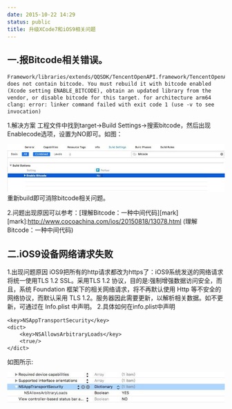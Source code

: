 ```yaml
---
date: 2015-10-22 14:29
status: public
title: 升级XCode7和iOS9相关问题
---
```


## 一.报Bitcode相关错误。
```
Framework/libraries/extends/QQSDK/TencentOpenAPI.framework/TencentOpenAPI(WeiyunAPI.o)' does not contain bitcode. You must rebuild it with bitcode enabled (Xcode setting ENABLE_BITCODE), obtain an updated library from the vendor, or disable bitcode for this target. for architecture arm64
clang: error: linker command failed with exit code 1 (use -v to see invocation)
```
1.解决方案
工程文件中找到target->Build Settings->搜索bitcode，然后出现Enablecode选项，设置为NO即可。如图：

![](/images/code.jpg)
重新build即可消除bitcode相关问题。

2.问题出现原因可以参考：[理解Bitcode：一种中间代码][mark]
[mark]:http://www.cocoachina.com/ios/20150818/13078.html (理解Bitcode：一种中间代码)
## 二.iOS9设备网络请求失败
1.出现问题原因
iOS9把所有的http请求都改为https了：iOS9系统发送的网络请求将统一使用TLS 1.2 SSL。采用TLS 1.2 协议，目的是:强制增强数据访问安全，而且，系统 Foundation 框架下的相关网络请求，将不再默认使用 Http 等不安全的网络协议，而默认采用 TLS 1.2。服务器因此需要更新，以解析相关数据。如不更新，可通过在 Info.plist 中声明。
2.具体如何在info.plist中声明
```
<key>NSAppTransportSecurity</key>
<dict>
    <key>NSAllowsArbitraryLoads</key>
    <true/>
</dict>
```
如图所示:

![](/images/plist.jpg)
